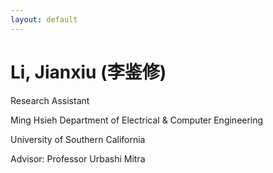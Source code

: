 ```yaml
---
layout: default
---
```


# Li, Jianxiu (李鉴修)


Research Assistant


Ming Hsieh Department of Electrical & Computer Engineering

University of Southern California


Advisor: Professor Urbashi Mitra


